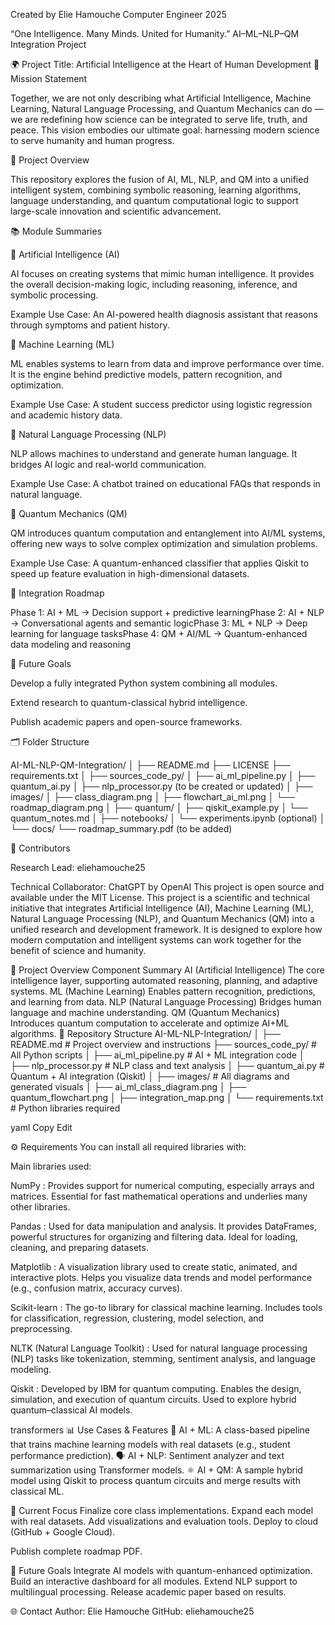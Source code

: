  
Created by Elie Hamouche Computer Engineer 2025

“One Intelligence. Many Minds. United for Humanity.”
AI–ML–NLP–QM Integration Project

🌍 Project Title: Artificial Intelligence at the Heart of Human Development
📘 Mission Statement

Together, we are not only describing what Artificial Intelligence, Machine Learning, Natural Language Processing, and Quantum Mechanics can do — we are redefining how science can be integrated to serve life, truth, and peace. This vision embodies our ultimate goal: harnessing modern science to serve humanity and human progress.

📌 Project Overview

This repository explores the fusion of AI, ML, NLP, and QM into a unified intelligent system, combining symbolic reasoning, learning algorithms, language understanding, and quantum computational logic to support large-scale innovation and scientific advancement.

📚 Module Summaries

🔹 Artificial Intelligence (AI)

AI focuses on creating systems that mimic human intelligence. It provides the overall decision-making logic, including reasoning, inference, and symbolic processing.

Example Use Case: An AI-powered health diagnosis assistant that reasons through symptoms and patient history.

🔹 Machine Learning (ML)

ML enables systems to learn from data and improve performance over time. It is the engine behind predictive models, pattern recognition, and optimization.

Example Use Case: A student success predictor using logistic regression and academic history data.

🔹 Natural Language Processing (NLP)

NLP allows machines to understand and generate human language. It bridges AI logic and real-world communication.

Example Use Case: A chatbot trained on educational FAQs that responds in natural language.

🔹 Quantum Mechanics (QM)

QM introduces quantum computation and entanglement into AI/ML systems, offering new ways to solve complex optimization and simulation problems.

Example Use Case: A quantum-enhanced classifier that applies Qiskit to speed up feature evaluation in high-dimensional datasets.

🔗 Integration Roadmap

Phase 1: AI + ML → Decision support + predictive learningPhase 2: AI + NLP → Conversational agents and semantic logicPhase 3: ML + NLP → Deep learning for language tasksPhase 4: QM + AI/ML → Quantum-enhanced data modeling and reasoning

🔬 Future Goals

Develop a fully integrated Python system combining all modules.

Extend research to quantum-classical hybrid intelligence.

Publish academic papers and open-source frameworks.

🗂️ Folder Structure

AI-ML-NLP-QM-Integration/ │ ├── README.md ├── LICENSE ├── requirements.txt │ ├── sources_code_py/ │ ├── ai_ml_pipeline.py │ ├── quantum_ai.py │ ├── nlp_processor.py (to be created or updated) │ ├── images/ │ ├── class_diagram.png │ ├── flowchart_ai_ml.png │ └── roadmap_diagram.png │ ├── quantum/ │ ├── qiskit_example.py │ └── quantum_notes.md │ ├── notebooks/ │ └── experiments.ipynb (optional) │ └── docs/ └── roadmap_summary.pdf (to be added)

🤝 Contributors

Research Lead: eliehamouche25

Technical Collaborator: ChatGPT by OpenAI
This project is open source and available under the MIT License. This project is a scientific and technical initiative that integrates Artificial Intelligence (AI), Machine Learning (ML), Natural Language Processing (NLP), and Quantum Mechanics (QM) into a unified research and development framework. It is designed to explore how modern computation and intelligent systems can work together for the benefit of science and humanity.

📌 Project Overview
Component	Summary
AI (Artificial Intelligence)	The core intelligence layer, supporting automated reasoning, planning, and adaptive systems.
ML (Machine Learning)	Enables pattern recognition, predictions, and learning from data.
NLP (Natural Language Processing)	Bridges human language and machine understanding.
QM (Quantum Mechanics)	Introduces quantum computation to accelerate and optimize AI+ML algorithms.
📁 Repository Structure
AI-ML-NLP-Integration/ │ ├── README.md # Project overview and instructions ├── sources_code_py/ # All Python scripts │ ├── ai_ml_pipeline.py # AI + ML integration code │ ├── nlp_processor.py # NLP class and text analysis │ ├── quantum_ai.py # Quantum + AI integration (Qiskit) │ ├── images/ # All diagrams and generated visuals │ ├── ai_ml_class_diagram.png │ ├── quantum_flowchart.png │ ├── integration_map.png │ └── requirements.txt # Python libraries required

yaml Copy Edit

⚙️ Requirements
You can install all required libraries with:

Main libraries used:

NumPy : Provides support for numerical computing, especially arrays and matrices. Essential for fast mathematical operations and underlies many other libraries.

Pandas : Used for data manipulation and analysis. It provides DataFrames, powerful structures for organizing and filtering data. Ideal for loading, cleaning, and preparing datasets.

Matplotlib : A visualization library used to create static, animated, and interactive plots. Helps you visualize data trends and model performance (e.g., confusion matrix, accuracy curves).

Scikit-learn : The go-to library for classical machine learning. Includes tools for classification, regression, clustering, model selection, and preprocessing.

NLTK (Natural Language Toolkit) : Used for natural language processing (NLP) tasks like tokenization, stemming, sentiment analysis, and language modeling.

Qiskit : Developed by IBM for quantum computing. Enables the design, simulation, and execution of quantum circuits. Used to explore hybrid quantum–classical AI models.

transformers 📊 Use Cases & Features 🧠 AI + ML: A class-based pipeline that trains machine learning models with real datasets (e.g., student performance prediction). 🗣️ AI + NLP: Sentiment analyzer and text summarization using Transformer models. ⚛️ AI + QM: A sample hybrid model using Qiskit to process quantum circuits and merge results with classical ML.

🔬 Current Focus Finalize core class implementations. Expand each model with real datasets. Add visualizations and evaluation tools. Deploy to cloud (GitHub + Google Cloud).

Publish complete roadmap PDF.

🚀 Future Goals Integrate AI models with quantum-enhanced optimization. Build an interactive dashboard for all modules. Extend NLP support to multilingual processing. Release academic paper based on results.

🌐 Contact Author: Elie Hamouche GitHub: eliehamouche25
